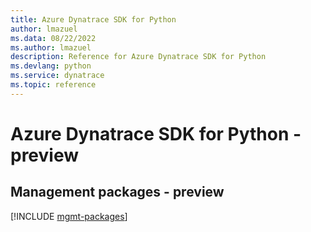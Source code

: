 ```yaml
---
title: Azure Dynatrace SDK for Python
author: lmazuel
ms.data: 08/22/2022
ms.author: lmazuel
description: Reference for Azure Dynatrace SDK for Python
ms.devlang: python
ms.service: dynatrace
ms.topic: reference
---
```

# Azure Dynatrace SDK for Python - preview

## Management packages - preview
[!INCLUDE [mgmt-packages](dynatrace-mgmt-index.md)]